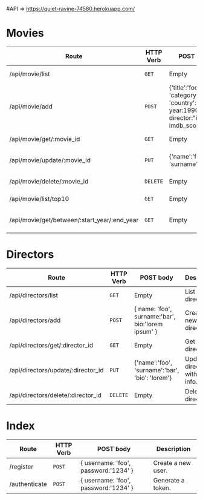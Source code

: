 #API => https://quiet-ravine-74580.herokuapp.com/
# Movies
 
| Route | HTTP Verb | POST body | Description |
| --- | --- | --- | --- |
| /api/movie/list | `GET` | Empty | List all movies. |
| /api/movie/add | `POST` | {'title':'foo', 'category':'bar', 'country':'Turkey', year:1990, director:"id", imdb_score: 9.7 } | Create a new movie. |
| /api/movie/get/:movie_id | `GET` | Empty | Get a movie. |
| /api/movie/update/:movie_id | `PUT` | {'name':'foo', 'surname':'bar'} | Update a movie with new info. |
| /api/movie/delete/:movie_id | `DELETE` | Empty | Delete a movie. |
| /api/movie/list/top10 | `GET` | Empty | Get the top 10 movies. |
| /api/movie/get/between/:start_year/:end_year | `GET` | Empty | Movies between two dates. |
 
# Directors
 
| Route | HTTP Verb | POST body | Description |
| --- | --- | --- | --- |
| /api/directors/list | `GET` | Empty | List all directors. |
| /api/directors/add | `POST` | { name: 'foo', surname:'bar', bio:'lorem ipsum' } | Create a new director. |
| /api/directors/get/:director_id | `GET` | Empty | Get a director. |
| /api/directors/update/:director_id | `PUT` | {'name':'foo', 'surname':'bar', 'bio': 'lorem'} | Update a director with new info. |
| /api/directors/delete/:director_id | `DELETE` | Empty | Delete a director. |
 
# Index
 
| Route | HTTP Verb | POST body | Description |
| --- | --- | --- | --- |
| /register | `POST` | { username: 'foo', password:'1234' } | Create a new user. |
| /authenticate | `POST` | { username: 'foo', password:'1234' } | Generate a token. |

